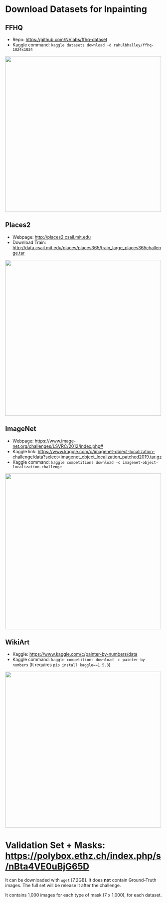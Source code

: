 # Download Datasets for Inpainting

## FFHQ 

- Repo: https://github.com/NVlabs/ffhq-dataset
- Kaggle command: `kaggle datasets download -d rahulbhalley/ffhq-1024x1024`

<img src="https://github.com/NVlabs/ffhq-dataset/blob/master/ffhq-teaser.png" width=500/>

## Places2

- Webpage: http://places2.csail.mit.edu
- Download Train: http://data.csail.mit.edu/places/places365/train_large_places365challenge.tar

<img src="http://places2.csail.mit.edu/imgs/places2_collage_black.jpg" width=500/>

## ImageNet

- Webpage: https://www.image-net.org/challenges/LSVRC/2012/index.php#
- Kaggle link: https://www.kaggle.com/c/imagenet-object-localization-challenge/data?select=imagenet_object_localization_patched2019.tar.gz
- Kaggle command: `kaggle competitions download -c imagenet-object-localization-challenge`

<img src="https://cs.stanford.edu/people/karpathy/cnnembed/cnn_embed_full_1k.jpg" width=500/>

## WikiArt

- Kaggle: https://www.kaggle.com/c/painter-by-numbers/data
- Kaggle command: `kaggle competitions download -c painter-by-numbers` (It requires `pip install kaggle==1.5.3`)

<img src="https://miro.medium.com/max/1400/0*jJX7bymBZPNoN0qk" width=500/>

# Validation Set + Masks: https://polybox.ethz.ch/index.php/s/nBta4VE0uBjG65D

It can be downloaded with `wget` [7.2GB]. It does **not** contain Ground-Truth images. The full set will be release it after the challenge.

It contains 1,000 images for each type of mask (7 x 1,000), for each dataset.